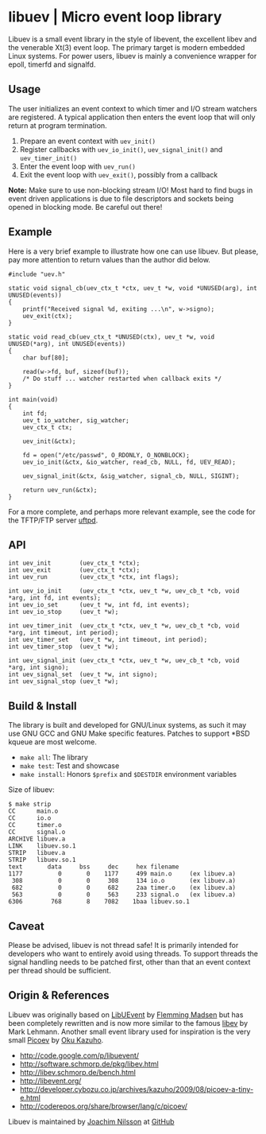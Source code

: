libuev | Micro event loop library
=================================

Libuev is a small event library in the style of libevent, the excellent
libev and the venerable Xt(3) event loop.  The primary target is modern
embedded Linux systems.  For power users, libuev is mainly a convenience
wrapper for epoll, timerfd and signalfd.


Usage
-----

The user initializes an event context to which timer and I/O stream
watchers are registered.  A typical application then enters the event
loop that will only return at program termination.

   1. Prepare an event context with `uev_init()`
   2. Register callbacks with `uev_io_init()`, `uev_signal_init()` and
      `uev_timer_init()`
   3. Enter the event loop with `uev_run()`
   4. Exit the event loop with `uev_exit()`, possibly from a callback

**Note:** Make sure to use non-blocking stream I/O!  Most hard to find
  bugs in event driven applications is due to file descriptors and
  sockets being opened in blocking mode.  Be careful out there!


Example
-------

Here is a very brief example to illustrate how one can use libuev.  But
please, pay more attention to return values than the author did below.

    #include "uev.h"
    
    static void signal_cb(uev_ctx_t *ctx, uev_t *w, void *UNUSED(arg), int UNUSED(events))
    {
	    printf("Received signal %d, exiting ...\n", w->signo);
        uev_exit(ctx);
    }
    
    static void read_cb(uev_ctx_t *UNUSED(ctx), uev_t *w, void UNUSED(*arg), int UNUSED(events))
    {
        char buf[80];

        read(w->fd, buf, sizeof(buf));
        /* Do stuff ... watcher restarted when callback exits */
    }
    
    int main(void)
    {
        int fd;
        uev_t io_watcher, sig_watcher;
        uev_ctx_t ctx;
    
        uev_init(&ctx);
    
        fd = open("/etc/passwd", O_RDONLY, O_NONBLOCK);
        uev_io_init(&ctx, &io_watcher, read_cb, NULL, fd, UEV_READ);

        uev_signal_init(&ctx, &sig_watcher, signal_cb, NULL, SIGINT);

        return uev_run(&ctx);
    }

For a more complete, and perhaps more relevant example, see the code for
the TFTP/FTP server [uftpd](https://github.com/troglobit/uftpd).


API
---

    int uev_init        (uev_ctx_t *ctx);
    int uev_exit        (uev_ctx_t *ctx);
    int uev_run         (uev_ctx_t *ctx, int flags);
    
    int uev_io_init     (uev_ctx_t *ctx, uev_t *w, uev_cb_t *cb, void *arg, int fd, int events);
    int uev_io_set      (uev_t *w, int fd, int events);
    int uev_io_stop     (uev_t *w);
    
    int uev_timer_init  (uev_ctx_t *ctx, uev_t *w, uev_cb_t *cb, void *arg, int timeout, int period);
    int uev_timer_set   (uev_t *w, int timeout, int period);
    int uev_timer_stop  (uev_t *w);
    
    int uev_signal_init (uev_ctx_t *ctx, uev_t *w, uev_cb_t *cb, void *arg, int signo);
    int uev_signal_set  (uev_t *w, int signo);
    int uev_signal_stop (uev_t *w);


Build & Install
---------------

The library is built and developed for GNU/Linux systems, as such it may
use GNU GCC and GNU Make specific features.  Patches to support *BSD
kqueue are most welcome.

   * `make all`: The library
   * `make test`: Test and showcase
   * `make install`: Honors `$prefix` and `$DESTDIR` environment variables

Size of libuev:

    $ make strip
    CC      main.o
    CC      io.o
    CC      timer.o
    CC      signal.o
    ARCHIVE libuev.a
    LINK    libuev.so.1
    STRIP   libuev.a
    STRIP   libuev.so.1
    text	   data	    bss	    dec	    hex	filename
    1177	      0	      0	   1177	    499	main.o     (ex libuev.a)
     308	      0	      0	    308	    134	io.o       (ex libuev.a)
     682	      0	      0	    682	    2aa	timer.o    (ex libuev.a)
     563	      0	      0	    563	    233	signal.o   (ex libuev.a)
    6306	    768	      8	   7082	   1baa	libuev.so.1


Caveat
------

Please be advised, libuev is not thread safe!  It is primarily intended
for developers who want to entirely avoid using threads.  To support
threads the signal handling needs to be patched first, other than that
an event context per thread should be sufficient.


Origin & References
--------------------

Libuev was originally based on
[LibUEvent](http://code.google.com/p/libuevent/) by
[Flemming Madsen](http://www.madsensoft.dk/) but has been completely
rewritten and is now more similar to the famous
[libev](http://software.schmorp.de/pkg/libev.html) by Mark Lehmann.
Another small event library used for inspiration is the very small
[Picoev](https://github.com/kazuho/picoev) by
[Oku Kazuho](https://github.com/kazuho).

   * http://code.google.com/p/libuevent/
   * http://software.schmorp.de/pkg/libev.html
   * http://libev.schmorp.de/bench.html
   * http://libevent.org/
   * http://developer.cybozu.co.jp/archives/kazuho/2009/08/picoev-a-tiny-e.html
   * http://coderepos.org/share/browser/lang/c/picoev/

Libuev is maintained by [Joachim Nilsson](mailto:troglobit@gmail.com) at
[GitHub](https://github.com/troglobit/libuev)


